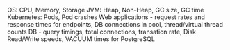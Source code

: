 OS: CPU, Memory, Storage
JVM: Heap, Non-Heap, GC size, GC time
Kubernetes: Pods, Pod crashes
Web applications - request rates and response times for endpoints, DB connections in pool, thread/virtual thread counts
DB - query timings, total connections, transation rate, Disk Read/Write speeds, VACUUM times for PostgreSQL
